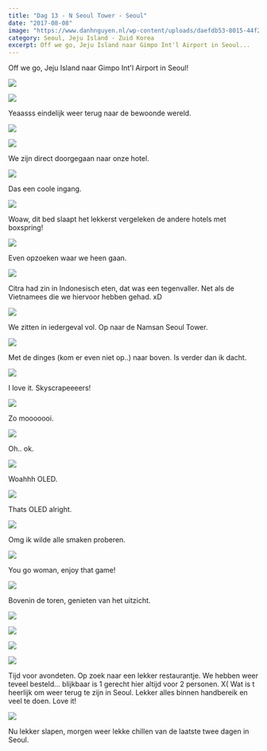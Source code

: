```yaml
---
title: "Dag 13 - N Seoul Tower - Seoul"
date: "2017-08-08"
image: "https://www.danhnguyen.nl/wp-content/uploads/daefdb53-8015-44f2-8d74-e7fc6bb562c2.jpg"
category: Seoul, Jeju Island - Zuid Korea
excerpt: Off we go, Jeju Island naar Gimpo Int'l Airport in Seoul...
---
```


Off we go, Jeju Island naar Gimpo Int'l Airport in Seoul!

![](https://www.danhnguyen.nl/wp-content/uploads//daefdb53-8015-44f2-8d74-e7fc6bb562c2-700x393.jpg)

![](https://www.danhnguyen.nl/wp-content/uploads//1e0d36c6-4c8f-489b-bad3-01f28da6659a-1-700x394.jpg)

Yeaasss eindelijk weer terug naar de bewoonde wereld.

![](https://www.danhnguyen.nl/wp-content/uploads//4af02a7e-8dd5-488a-a676-7c6b74ba911c-700x394.jpg)

![](https://www.danhnguyen.nl/wp-content/uploads//0ee1a313-fd2a-4e79-8691-da3eb859168b-700x393.jpg)

We zijn direct doorgegaan naar onze hotel.

![](https://www.danhnguyen.nl/wp-content/uploads//e26d409c-730c-44ab-856d-10e6e2c4b90d-700x394.jpg)

Das een coole ingang.

![](https://www.danhnguyen.nl/wp-content/uploads//c10be9c6-3e06-44a5-a5b7-f6f231fbdcee-700x393.jpg)

Woaw, dit bed slaapt het lekkerst vergeleken de andere hotels met boxspring!

![](https://www.danhnguyen.nl/wp-content/uploads//c145f0c8-785e-4642-bd5f-825a78950ae6-700x394.jpg)

Even opzoeken waar we heen gaan.

![](https://www.danhnguyen.nl/wp-content/uploads//f76ecb31-8cdd-4d3e-a68e-8c552ad913fc-700x394.jpg)

Citra had zin in Indonesisch eten, dat was een tegenvaller. Net als de Vietnamees die we hiervoor hebben gehad. xD

![](https://www.danhnguyen.nl/wp-content/uploads//c2d1a47d-53a6-498e-bae4-5add1e7d3f10-700x394.jpg)

We zitten in iedergeval vol. Op naar de Namsan Seoul Tower.

![](https://www.danhnguyen.nl/wp-content/uploads//74841bca-939d-46e9-8a14-fefc3dd334b9-700x394.jpg)

Met de dinges (kom er even niet op..) naar boven. Is verder dan ik dacht.

![](https://www.danhnguyen.nl/wp-content/uploads//20bc46fc-63fb-4722-9b9c-95b1a908e90a-700x394.jpg)

I love it. Skyscrapeeeers!

![](https://www.danhnguyen.nl/wp-content/uploads//fce07e64-678c-4013-81e8-3bdd807213c3-700x394.jpg)

Zo mooooooi.

![](https://www.danhnguyen.nl/wp-content/uploads//139e0c8c-5b04-4200-b3ee-5a0d05e48457-700x394.jpg)

Oh.. ok.

![](https://www.danhnguyen.nl/wp-content/uploads//f0227b9e-9d02-49cb-9127-234e2ece3fdf-700x394.jpg)

Woahhh OLED.

![](https://www.danhnguyen.nl/wp-content/uploads//f8857ba4-7c31-4ca7-98a8-cc043e93646f-700x394.jpg)

Thats OLED alright.

![](https://www.danhnguyen.nl/wp-content/uploads//b2a119ee-0e60-40c7-8c44-4260eb4f03a9-700x394.jpg)

Omg ik wilde alle smaken proberen.

![](https://www.danhnguyen.nl/wp-content/uploads//7133977c-3c5b-4c84-b527-dcfbc43ee1d7-700x394.jpg)

You go woman, enjoy that game!

![](https://www.danhnguyen.nl/wp-content/uploads//05dcfbf1-ee54-47b1-a041-e851eee266e5-700x394.jpg)

Bovenin de toren, genieten van het uitzicht.

![](https://www.danhnguyen.nl/wp-content/uploads//146a4ec1-b77b-427f-9d4f-d24f0198aec2-700x394.jpg)

![](https://www.danhnguyen.nl/wp-content/uploads//be1cdb08-27c9-4589-a8b3-e4792135c4ae-700x394.jpg)

![](https://www.danhnguyen.nl/wp-content/uploads//6a148f6f-4b1a-49b4-9901-bd64d3fe8aee-700x394.jpg)

![](https://www.danhnguyen.nl/wp-content/uploads//638b6d7b-3cfd-4898-a2d1-ff442152247c-1-700x394.jpg)

Tijd voor avondeten. Op zoek naar een lekker restaurantje.
We hebben weer teveel besteld... blijkbaar is 1 gerecht hier altijd voor 2 personen. X(
Wat is t heerlijk om weer terug te zijn in Seoul. Lekker alles binnen handbereik en veel te doen. Love it!

![](https://www.danhnguyen.nl/wp-content/uploads//5adc8d1f-c740-4ec5-a3ac-5b2a671cae97-700x394.jpg)

Nu lekker slapen, morgen weer lekke chillen van de laatste twee dagen in Seoul.
